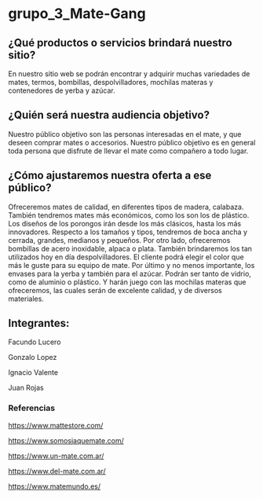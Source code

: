 # grupo_3_Mate-Gang

## ¿Qué productos o servicios brindará nuestro sitio?  
En nuestro sitio web se podrán encontrar y adquirir muchas variedades de mates, termos, bombillas, despolvilladores, mochilas materas y contenedores de yerba y azúcar.

## ¿Quién será nuestra audiencia objetivo? 
Nuestro público objetivo son las personas interesadas en el mate, y que deseen comprar mates o accesorios.
Nuestro público objetivo es en general toda persona que disfrute de llevar el mate como compañero a todo lugar.

## ¿Cómo ajustaremos nuestra oferta a ese público? 
Ofreceremos mates de calidad, en diferentes tipos de madera, calabaza. También tendremos mates más económicos, como los son los de plástico. Los diseños de los porongos irán desde los más clásicos, hasta los más innovadores. Respecto a los tamaños y tipos, tendremos de boca ancha y cerrada, grandes, medianos y pequeños.
Por otro lado, ofreceremos bombillas de acero inoxidable, alpaca o plata.
También brindaremos los tan utilizados hoy en día despolvilladores. El cliente podrá elegir el color que más le guste para su equipo de mate.
Por último y no menos importante, los envases para la yerba y también para el azúcar. Podrán ser tanto de vidrio, como de aluminio o plástico. Y harán juego con las mochilas materas que ofreceremos, las cuales serán de excelente calidad, y de diversos materiales.

## Integrantes:
Facundo Lucero

Gonzalo Lopez

Ignacio Valente

Juan Rojas

### Referencias
https://www.mattestore.com/

https://www.somosjaquemate.com/

https://www.un-mate.com.ar/

https://www.del-mate.com.ar/

https://www.matemundo.es/
